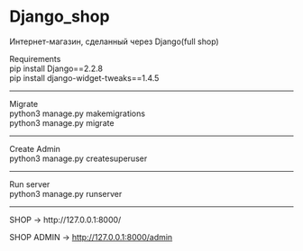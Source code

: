 # Django_shop

Интернет-магазин, сделанный через Django(full shop)

Requirements<br>
pip install Django==2.2.8<br>
pip install django-widget-tweaks==1.4.5<br>
<hr>
Migrate<br>
python3 manage.py makemigrations<br>
python3 manage.py migrate<br>
<hr>
Create Admin<br>
python3 manage.py createsuperuser<br>
<hr>
Run server<br>
python3 manage.py runserver<br>
<hr>
SHOP -> http://127.0.0.1:8000/<br>

SHOP ADMIN -> http://127.0.0.1:8000/admin
